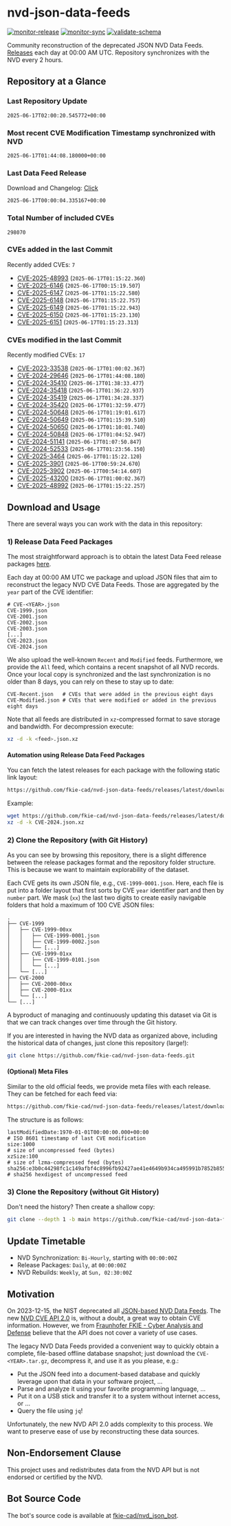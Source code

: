 # nvd-json-data-feeds

[![monitor-release](https://github.com/fkie-cad/nvd-json-data-feeds/actions/workflows/monitor_release.yml/badge.svg)](https://github.com/fkie-cad/nvd-json-data-feeds/actions/workflows/monitor_release.yml)
[![monitor-sync](https://github.com/fkie-cad/nvd-json-data-feeds/actions/workflows/monitor_sync.yml/badge.svg)](https://github.com/fkie-cad/nvd-json-data-feeds/actions/workflows/monitor_sync.yml)
[![validate-schema](https://github.com/fkie-cad/nvd-json-data-feeds/actions/workflows/validate_schema.yml/badge.svg)](https://github.com/fkie-cad/nvd-json-data-feeds/actions/workflows/validate_schema.yml)

Community reconstruction of the deprecated JSON NVD Data Feeds.
[Releases](https://github.com/fkie-cad/nvd-json-data-feeds/releases/latest) each day at 00:00 AM UTC.
Repository synchronizes with the NVD every 2 hours.

## Repository at a Glance

### Last Repository Update

```plain
2025-06-17T02:00:20.545772+00:00
```

### Most recent CVE Modification Timestamp synchronized with NVD

```plain
2025-06-17T01:44:08.180000+00:00
```

### Last Data Feed Release

Download and Changelog: [Click](https://github.com/fkie-cad/nvd-json-data-feeds/releases/latest)

```plain
2025-06-17T00:00:04.335167+00:00
```

### Total Number of included CVEs

```plain
298070
```

### CVEs added in the last Commit

Recently added CVEs: `7`

- [CVE-2025-48993](CVE-2025/CVE-2025-489xx/CVE-2025-48993.json) (`2025-06-17T01:15:22.360`)
- [CVE-2025-6146](CVE-2025/CVE-2025-61xx/CVE-2025-6146.json) (`2025-06-17T00:15:19.507`)
- [CVE-2025-6147](CVE-2025/CVE-2025-61xx/CVE-2025-6147.json) (`2025-06-17T01:15:22.580`)
- [CVE-2025-6148](CVE-2025/CVE-2025-61xx/CVE-2025-6148.json) (`2025-06-17T01:15:22.757`)
- [CVE-2025-6149](CVE-2025/CVE-2025-61xx/CVE-2025-6149.json) (`2025-06-17T01:15:22.943`)
- [CVE-2025-6150](CVE-2025/CVE-2025-61xx/CVE-2025-6150.json) (`2025-06-17T01:15:23.130`)
- [CVE-2025-6151](CVE-2025/CVE-2025-61xx/CVE-2025-6151.json) (`2025-06-17T01:15:23.313`)


### CVEs modified in the last Commit

Recently modified CVEs: `17`

- [CVE-2023-33538](CVE-2023/CVE-2023-335xx/CVE-2023-33538.json) (`2025-06-17T01:00:02.367`)
- [CVE-2024-29646](CVE-2024/CVE-2024-296xx/CVE-2024-29646.json) (`2025-06-17T01:44:08.180`)
- [CVE-2024-35410](CVE-2024/CVE-2024-354xx/CVE-2024-35410.json) (`2025-06-17T01:38:33.477`)
- [CVE-2024-35418](CVE-2024/CVE-2024-354xx/CVE-2024-35418.json) (`2025-06-17T01:36:22.937`)
- [CVE-2024-35419](CVE-2024/CVE-2024-354xx/CVE-2024-35419.json) (`2025-06-17T01:34:28.337`)
- [CVE-2024-35420](CVE-2024/CVE-2024-354xx/CVE-2024-35420.json) (`2025-06-17T01:32:59.477`)
- [CVE-2024-50648](CVE-2024/CVE-2024-506xx/CVE-2024-50648.json) (`2025-06-17T01:19:01.617`)
- [CVE-2024-50649](CVE-2024/CVE-2024-506xx/CVE-2024-50649.json) (`2025-06-17T01:15:39.510`)
- [CVE-2024-50650](CVE-2024/CVE-2024-506xx/CVE-2024-50650.json) (`2025-06-17T01:10:01.740`)
- [CVE-2024-50848](CVE-2024/CVE-2024-508xx/CVE-2024-50848.json) (`2025-06-17T01:04:52.947`)
- [CVE-2024-51141](CVE-2024/CVE-2024-511xx/CVE-2024-51141.json) (`2025-06-17T01:07:50.847`)
- [CVE-2024-52533](CVE-2024/CVE-2024-525xx/CVE-2024-52533.json) (`2025-06-17T01:23:56.150`)
- [CVE-2025-3464](CVE-2025/CVE-2025-34xx/CVE-2025-3464.json) (`2025-06-17T01:15:22.120`)
- [CVE-2025-3901](CVE-2025/CVE-2025-39xx/CVE-2025-3901.json) (`2025-06-17T00:59:24.670`)
- [CVE-2025-3902](CVE-2025/CVE-2025-39xx/CVE-2025-3902.json) (`2025-06-17T00:54:14.607`)
- [CVE-2025-43200](CVE-2025/CVE-2025-432xx/CVE-2025-43200.json) (`2025-06-17T01:00:02.367`)
- [CVE-2025-48992](CVE-2025/CVE-2025-489xx/CVE-2025-48992.json) (`2025-06-17T01:15:22.257`)


## Download and Usage

There are several ways you can work with the data in this repository:

### 1) Release Data Feed Packages

The most straightforward approach is to obtain the latest Data Feed release packages [here](https://github.com/fkie-cad/nvd-json-data-feeds/releases/latest).

Each day at 00:00 AM UTC we package and upload JSON files that aim to reconstruct the legacy NVD CVE Data Feeds.
Those are aggregated by the `year` part of the CVE identifier:

```
# CVE-<YEAR>.json
CVE-1999.json
CVE-2001.json
CVE-2002.json
CVE-2003.json
[...]
CVE-2023.json
CVE-2024.json
```

We also upload the well-known `Recent` and `Modified` feeds.
Furthermore, we provide the `All` feed, which contains a recent snapshot of all NVD records.
Once your local copy is synchronized and the last synchronization is no older than 8 days, you can rely on these to stay up to date:

```plain
CVE-Recent.json   # CVEs that were added in the previous eight days
CVE-Modified.json # CVEs that were modified or added in the previous eight days
```

Note that all feeds are distributed in `xz`-compressed format to save storage and bandwidth.
For decompression execute:

```sh
xz -d -k <feed>.json.xz
```

#### Automation using Release Data Feed Packages

You can fetch the latest releases for each package with the following static link layout:

```sh
https://github.com/fkie-cad/nvd-json-data-feeds/releases/latest/download/CVE-<YEAR>.json.xz
```

Example:

```sh
wget https://github.com/fkie-cad/nvd-json-data-feeds/releases/latest/download/CVE-2024.json.xz
xz -d -k CVE-2024.json.xz
```

### 2) Clone the Repository (with Git History)

As you can see by browsing this repository, there is a slight difference between the release packages format and the repository folder structure.
This is because we want to maintain explorability of the dataset.

Each CVE gets its own JSON file, e.g., `CVE-1999-0001.json`.
Here, each file is put into a folder layout that first sorts by CVE `year` identifier part and then by `number` part.
We mask (`xx`) the last two digits to create easily navigable folders that hold a maximum of 100 CVE JSON files:

```plain
.
├── CVE-1999
│   ├── CVE-1999-00xx
│   │   ├── CVE-1999-0001.json
│   │   ├── CVE-1999-0002.json
│   │   └── [...]
│   ├── CVE-1999-01xx
│   │   ├── CVE-1999-0101.json
│   │   └── [...]
│   └── [...]
├── CVE-2000
│   ├── CVE-2000-00xx
│   ├── CVE-2000-01xx
│   └── [...]
└── [...]
```

A byproduct of managing and continuously updating this dataset via Git is that we can track changes over time through the Git history.

If you are interested in having the NVD data as organized above, including the historical data of changes, just clone this repository (large!):

```sh
git clone https://github.com/fkie-cad/nvd-json-data-feeds.git
```

#### (Optional) Meta Files

Similar to the old official feeds, we provide meta files with each release. They can be fetched for each feed via:

```sh
https://github.com/fkie-cad/nvd-json-data-feeds/releases/latest/download/CVE-<YEAR>.meta
```

The structure is as follows:

```plain
lastModifiedDate:1970-01-01T00:00:00.000+00:00                          # ISO 8601 timestamp of last CVE modification
size:1000                                                               # size of uncompressed feed (bytes)
xzSize:100                                                              # size of lzma-compressed feed (bytes)
sha256:e3b0c44298fc1c149afbf4c8996fb92427ae41e4649b934ca495991b7852b855 # sha256 hexdigest of uncompressed feed
```

### 3) Clone the Repository (without Git History)

Don't need the history? Then create a shallow copy:

```sh
git clone --depth 1 -b main https://github.com/fkie-cad/nvd-json-data-feeds.git
```


## Update Timetable

* NVD Synchronization: `Bi-Hourly`, starting with `00:00:00Z`
* Release Packages: `Daily`, at `00:00:00Z`
* NVD Rebuilds: `Weekly`, at `Sun, 02:30:00Z`


## Motivation

On 2023-12-15, the NIST deprecated all [JSON-based NVD Data Feeds](https://nvd.nist.gov/vuln/data-feeds#divRetirementBanner-1).
The new [NVD CVE API 2.0](https://nvd.nist.gov/developers/vulnerabilities) is, without a doubt, a great way to obtain CVE information.
However, we from [Fraunhofer FKIE - Cyber Analysis and Defense](https://www.fkie.fraunhofer.de/en/departments/cad.html) believe that the API does not cover a variety of use cases.

The legacy NVD Data Feeds provided a convenient way to quickly obtain a complete, file-based offline database snapshot; just download the `CVE-<YEAR>.tar.gz`, decompress it, and use it as you please, e.g.:

- Put the JSON feed into a document-based database and quickly leverage upon that data in your software project, ...
- Parse and analyze it using your favorite programming language, ...
- Put it on a USB stick and transfer it to a system without internet access, or ...
- Query the file using `jq`!

Unfortunately, the new NVD API 2.0 adds complexity to this process.
We want to preserve ease of use by reconstructing these data sources.

## Non-Endorsement Clause

This project uses and redistributes data from the NVD API but is not endorsed or certified by the NVD.

## Bot Source Code

The bot's source code is available at [fkie-cad/nvd\_json\_bot](https://github.com/fkie-cad/nvd_json_bot).